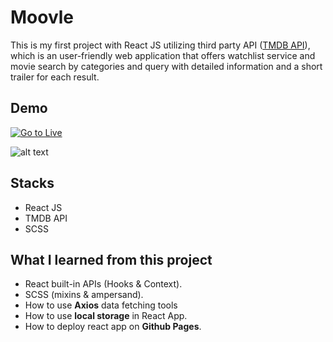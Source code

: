 # Moovle
This is my first project with React JS utilizing third party API ([TMDB API](https://www.themoviedb.org/?language=en-US)), which is an user-friendly web application that offers watchlist service and movie search by categories and query with detailed information and a short trailer for each result.

## Demo

[![Go to Live](https://firebasestorage.googleapis.com/v0/b/instagrid-beafb.appspot.com/o/btn-link.svg?alt=media&token=2b3c5b08-9f84-4975-a3cc-150ce45c7f26)](https://taesookang.github.io/moovle/)

![alt text](demo.gif)

## Stacks
- React JS
- TMDB API
- SCSS

## What I learned from this project

- React built-in APIs (Hooks & Context).
- SCSS (mixins & ampersand).
- How to use **Axios** data fetching tools
- How to use **local storage** in React App.
- How to deploy react app on **Github Pages**.
